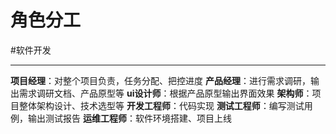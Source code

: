 
# 角色分工
#软件开发 

---
**项目经理**：对整个项目负责，任务分配、把控进度
**产品经理**：进行需求调研，输出需求调研文档、产品原型等
**ui设计师**：根据产品原型输出界面效果
**架构师**：项目整体架构设计、技术选型等
**开发工程师**：代码实现
**测试工程师**：编写测试用例，输出测试报告
**运维工程师**：软件环境搭建、项目上线